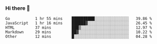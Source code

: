 ### Hi there 👋

<!--
**KLXLjun/KLXLjun** is a ✨ _special_ ✨ repository because its `README.md` (this file) appears on your GitHub profile.

Here are some ideas to get you started:

- 🔭 I’m currently working on ...
- 🌱 I’m currently learning ...
- 👯 I’m looking to collaborate on ...
- 🤔 I’m looking for help with ...
- 💬 Ask me about ...
- 📫 How to reach me: ...
- 😄 Pronouns: ...
- ⚡ Fun fact: ...
-->

<!--START_SECTION:waka-->
```text
Go           1 hr 55 mins    ██████████░░░░░░░░░░░░░░░   39.86 % 
JavaScript   1 hr 16 mins    ██████▓░░░░░░░░░░░░░░░░░░   26.45 % 
HTML         37 mins         ███▒░░░░░░░░░░░░░░░░░░░░░   12.97 % 
Markdown     29 mins         ██▓░░░░░░░░░░░░░░░░░░░░░░   10.22 % 
Other        12 mins         █░░░░░░░░░░░░░░░░░░░░░░░░   04.28 % 
```
<!--END_SECTION:waka-->
